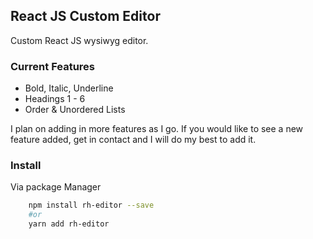## React JS Custom Editor

Custom React JS wysiwyg editor.  

### Current Features
- Bold, Italic, Underline
- Headings 1 - 6
- Order & Unordered Lists

I plan on adding in more features as I go. If you would like to see a new feature added, get in contact and I will do my best to add it.

### Install
Via package Manager
```bash
    npm install rh-editor --save
    #or
    yarn add rh-editor
```
